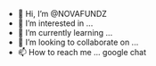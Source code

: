 - 👋 Hi, I’m @NOVAFUNDZ
- 👀 I’m interested in ...
- 🌱 I’m currently learning ...
- 💞️ I’m looking to collaborate on ...
- 📫 How to reach me ...
google chat 
<!---
NOVAFUNDZ/NOVAFUNDZ is a ✨ special ✨ repository because its `README.md` (this file) appears on your GitHub profile.
You can click the Preview link to take a look at your changes.
--->
